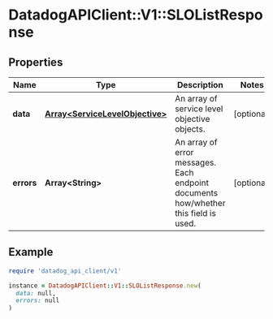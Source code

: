 # DatadogAPIClient::V1::SLOListResponse

## Properties

| Name | Type | Description | Notes |
| ---- | ---- | ----------- | ----- |
| **data** | [**Array&lt;ServiceLevelObjective&gt;**](ServiceLevelObjective.md) | An array of service level objective objects. | [optional] |
| **errors** | **Array&lt;String&gt;** | An array of error messages. Each endpoint documents how/whether this field is used. | [optional] |

## Example

```ruby
require 'datadog_api_client/v1'

instance = DatadogAPIClient::V1::SLOListResponse.new(
  data: null,
  errors: null
)
```

